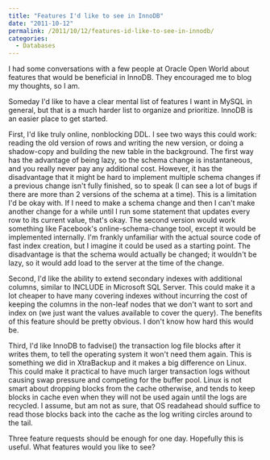 ```yaml
---
title: "Features I'd like to see in InnoDB"
date: "2011-10-12"
permalink: /2011/10/12/features-id-like-to-see-in-innodb/
categories:
  - Databases
---
```

I had some conversations with a few people at Oracle Open World about features that would be beneficial in InnoDB. They encouraged me to blog my thoughts, so I am.

Someday I'd like to have a clear mental list of features I want in MySQL in general, but that is a much harder list to organize and prioritize. InnoDB is an easier place to get started.

First, I'd like truly online, nonblocking DDL. I see two ways this could work: reading the old version of rows and writing the new version, or doing a shadow-copy and building the new table in the background. The first way has the advantage of being lazy, so the schema change is instantaneous, and you really never pay any additional cost. However, it has the disadvantage that it might be hard to implement multiple schema changes if a previous change isn't fully finished, so to speak (I can see a lot of bugs if there are more than 2 versions of the schema at a time). This is a limitation I'd be okay with. If I need to make a schema change and then I can't make another change for a while until I run some statement that updates every row to its current value, that's okay. The second version would work something like Facebook's online-schema-change tool, except it would be implemented internally. I'm frankly unfamiliar with the actual source code of fast index creation, but I imagine it could be used as a starting point. The disadvantage is that the schema would actually be changed; it wouldn't be lazy, so it would add load to the server at the time of the change.

Second, I'd like the ability to extend secondary indexes with additional columns, similar to INCLUDE in Microsoft SQL Server. This could make it a lot cheaper to have many covering indexes without incurring the cost of keeping the columns in the non-leaf nodes that we don't want to sort and index on (we just want the values available to cover the query). The benefits of this feature should be pretty obvious. I don't know how hard this would be.

Third, I'd like InnoDB to fadvise() the transaction log file blocks after it writes them, to tell the operating system it won't need them again. This is something we did in XtraBackup and it makes a big difference on Linux. This could make it practical to have much larger transaction logs without causing swap pressure and competing for the buffer pool. Linux is not smart about dropping blocks from the cache otherwise, and tends to keep blocks in cache even when they will not be used again until the logs are recycled. I assume, but am not as sure, that OS readahead should suffice to read those blocks back into the cache as the log writing circles around to the tail.

Three feature requests should be enough for one day. Hopefully this is useful. What features would you like to see?
